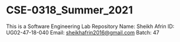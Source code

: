 # CSE-0318_Summer_2021
This is a Software Engineering Lab Repository
Name: Sheikh Afrin
ID: UG02-47-18-040
Email: sheikhafrin2016@gmail.com
Batch: 47
